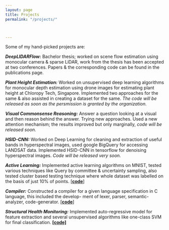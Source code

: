 ```yaml
---
layout: page
title: Projects
permalink: "/projects/"



---
```

Some of my hand-picked projects are:

***DeepLIDARFlow:*** Bachelor thesis; worked on scene flow estimation using monocular camera & sparse LiDAR, work from the thesis has been accepted at two conferences. Papers & the corresponding code can be found in the publications page.


***Plant Height Estimation:*** Worked on unsupervised deep learning algorithms for monocular depth estimation using drone
images for estimating plant height at Chloropy Tech, Singapore. Implemented two approaches for the same & also assisted in creating a dataset for the same. *The code will be released as soon as the persmission is granted by the organization.*


***Visual Commonsense Reasoning:*** Answer a question looking at a visual and then reason behind the answer. Trying new approaches. Used a new attention mechanism; the results improved but only marginally, *code will be released soon.*


***HSID-CNN:*** Worked on Deep Learning for cleaning and extraction of useful bands in hyperspectral images,
used google BigQuery for accessing LANDSAT data. Implemented HSID-CNN in tensorflow for denoising hyperspectral images. *Code will be released very soon.*

***Active Learning:*** Implemented active learning algorithms on MNIST, tested various techniques like Query by committee & uncertainty sampling, also tested cluster based testing technique where whole dataset was labelled on the basis of just 10% of points. [[**code**]](https://github.com/rish-av/Machine-Learning-Assignments)


***Compiler:*** Constructed a compiler for a given language specification in C language, this included the develop-
ment of lexer, parser, semantic-analyzer, code-generator. [[**code**]](https://github.com/diveshuttam/CS-F363)


***Structural Health Monitoring:*** Implemented auto-regressive model for feature extraction and several unsupervised algorithms
like one-class SVM for final classification. [**[code]**](https://github.com/rish-av/shm_machineLearning)
